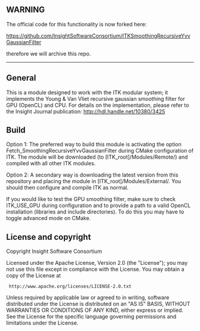 WARNING
-------

The official code for this functionality is now forked here:

https://github.com/InsightSoftwareConsortium/ITKSmoothingRecursiveYvvGaussianFilter

therefore we will archive this repo.



---------------------------------------------------------------------------------------------

General
------

This is a module designed to work with the ITK modular system; it implements the Young & Van Vliet recursive gaussian smoothing filter for GPU (OpenCL) and CPU. For details on the implementation, please refer to the Insight Journal publication: http://hdl.handle.net/10380/3425

Build
-----

Option 1: The preferred way to build this module is activating the option Fetch_SmoothingRecursiveYvvGaussianFilter during CMake configuration of ITK. The module will be downloaded (to [ITK_root]/Modules/Remote/) and compiled with all other ITK modules.

Option 2: A secondary way is downloading the latest version from this repository and placing the module in [ITK_root]/Modules/External/. You should then configure and compile ITK as normal.

If you would like to test the GPU smoothing filter, make sure to check ITK_USE_GPU during configuration and to provide a path to a valid OpenCL installation (libraries and include directories). To do this you may have to toggle advanced mode on CMake.

License and copyright
-----

Copyright Insight Software Consortium

Licensed under the Apache License, Version 2.0 (the "License"); you may not use this file except in compliance with the License. You may obtain a copy of the License at

     http://www.apache.org/licenses/LICENSE-2.0.txt

Unless required by applicable law or agreed to in writing, software distributed under the License is distributed on an "AS IS" BASIS, WITHOUT WARRANTIES OR CONDITIONS OF ANY KIND, either express or implied. See the License for the specific language governing permissions and limitations under the License.

